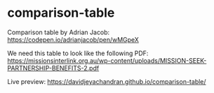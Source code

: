 # comparison-table

Comparison table by Adrian Jacob:
https://codepen.io/adrianjacob/pen/wMGpeX

We need this table to look like the following PDF:
https://missionsinterlink.org.au/wp-content/uploads/MISSION-SEEK-PARTNERSHIP-BENEFITS-2.pdf

Live preview:
https://davidjeyachandran.github.io/comparison-table/
